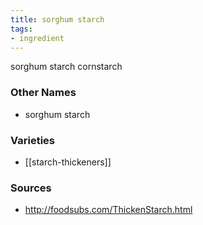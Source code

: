 ```yaml
---
title: sorghum starch
tags:
- ingredient
---
```

sorghum starch cornstarch

### Other Names

* sorghum starch

### Varieties

* [[starch-thickeners]]

### Sources
* http://foodsubs.com/ThickenStarch.html
